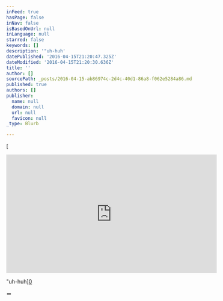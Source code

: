 ```yaml
---
inFeed: true
hasPage: false
inNav: false
isBasedOnUrl: null
inLanguage: null
starred: false
keywords: []
description: '"uh-huh'
datePublished: '2016-04-15T21:20:47.325Z'
dateModified: '2016-04-15T21:20:30.636Z'
title: ''
author: []
sourcePath: _posts/2016-04-15-ab86974c-2d4c-40d1-86a8-f062e5284a86.md
published: true
authors: []
publisher:
  name: null
  domain: null
  url: null
  favicon: null
_type: Blurb

---
```

[

<iframe width="560" height="315" src="https://www.youtube.com/embed/GK8S9r8uVVI" frameborder="0" allowfullscreen="allowfullscreen" style=""></iframe>

"uh-huh][0]

＝

[0]: href